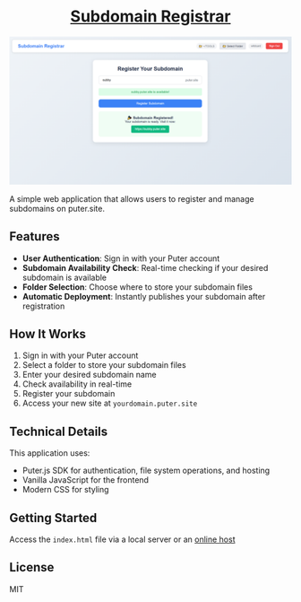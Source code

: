 <h1 align="center">
  <a href="https://subdomain.puter.site" target="_blank">Subdomain Registrar</a>
</h1>

<p align="center">
  <a href="https://subdomain.puter.site" target="_blank">
    <img src="screenshot.png" alt="Screenshot" width="600" />
  </a>
</p>


A simple web application that allows users to register and manage subdomains on puter.site.

## Features

- **User Authentication**: Sign in with your Puter account
- **Subdomain Availability Check**: Real-time checking if your desired subdomain is available
- **Folder Selection**: Choose where to store your subdomain files
- **Automatic Deployment**: Instantly publishes your subdomain after registration

## How It Works

1. Sign in with your Puter account
2. Select a folder to store your subdomain files
3. Enter your desired subdomain name
4. Check availability in real-time
5. Register your subdomain
6. Access your new site at `yourdomain.puter.site`

## Technical Details

This application uses:
- Puter.js SDK for authentication, file system operations, and hosting
- Vanilla JavaScript for the frontend
- Modern CSS for styling

## Getting Started

Access the `index.html` file via a local server or an [online host](https://puter.com)

## License

MIT

